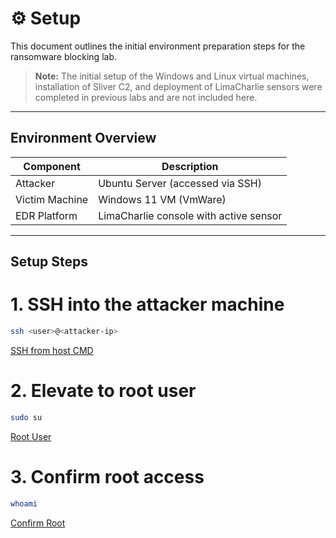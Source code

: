 # ⚙️ Setup

This document outlines the initial environment preparation steps for the ransomware blocking lab.

> **Note:** The initial setup of the Windows and Linux virtual machines, installation of Sliver C2, and deployment of LimaCharlie sensors were completed in previous labs and are not included here.

---

## Environment Overview

| Component       | Description                            |
|----------------|-----------------------------------------|
| Attacker       | Ubuntu Server (accessed via SSH)        |
| Victim Machine | Windows 11 VM (VmWare)                  |
| EDR Platform   | LimaCharlie console with active sensor  |
---

## Setup Steps


# 1. SSH into the attacker machine
```bash
ssh <user>@<attacker-ip>
```
[SSH from host CMD](./screenshots/Ubuntu%20ssh.png)

# 2. Elevate to root user
```bash
sudo su
```
[Root User](./screenshots/sudo%20su.png)

# 3. Confirm root access
```bash
whoami
```
[Confirm Root](./screenshots/whoami.png)
